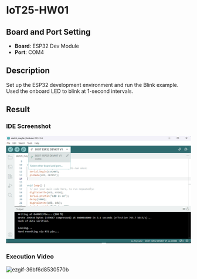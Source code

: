 # IoT25-HW01

## Board and Port Setting

- **Board**: ESP32 Dev Module
- **Port**: COM4

## Description

Set up the ESP32 development environment and run the Blink example.  
Used the onboard LED to blink at 1-second intervals.

## Result

### IDE Screenshot

![lab1.png](./lab1.png)

### Execution Video

![ezgif-36bf6d8530570b](https://github.com/user-attachments/assets/4b11cbcd-0bff-408e-b10f-ab061911363a)
